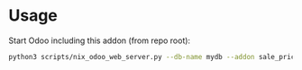 # Usage

Start Odoo including this addon (from repo root):

```bash
python3 scripts/nix_odoo_web_server.py --db-name mydb --addon sale_pricelist_from_commitment_date
```
